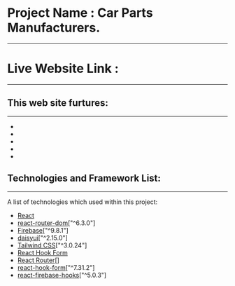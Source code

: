 # Project Name : Car Parts Manufacturers.
***

# Live Website Link : 
***

## This web site furtures:
***
*  
*  
*  
*  
*  


## Technologies and Framework List:
***
A list of technologies which used within this project:
* [React](https://reactjs.org/)
* [react-router-dom](https://reactrouter.com/)["^6.3.0"]
* [Firebase](https://firebase.google.com/)["^9.8.1"]
* [daisyui](https://daisyui.com/)["^2.15.0"]
* [Tailwind CSS](https://tailwindcss.com/)["^3.0.24"]
* [React Hook Form](https://react-hook-form.com/)
* [React Router](https://example.com)[]
* [react-hook-form](https://react-hook-form.com/)["^7.31.2"]
* [react-firebase-hooks](https://github.com/CSFrequency/react-firebase-hooks)["^5.0.3"]

 








